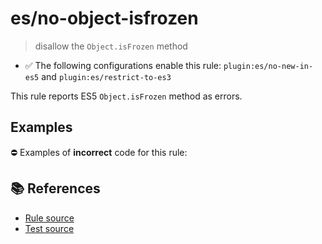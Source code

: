# es/no-object-isfrozen
> disallow the `Object.isFrozen` method

- ✅ The following configurations enable this rule: `plugin:es/no-new-in-es5` and `plugin:es/restrict-to-es3`

This rule reports ES5 `Object.isFrozen` method as errors.

## Examples

⛔ Examples of **incorrect** code for this rule:

<eslint-playground type="bad" code="/*eslint es/no-object-isfrozen: error */
var frozen = Object.isFrozen(obj)
" />

## 📚 References

- [Rule source](https://github.com/mysticatea/eslint-plugin-es/blob/v3.0.1/lib/rules/no-object-isfrozen.js)
- [Test source](https://github.com/mysticatea/eslint-plugin-es/blob/v3.0.1/tests/lib/rules/no-object-isfrozen.js)
